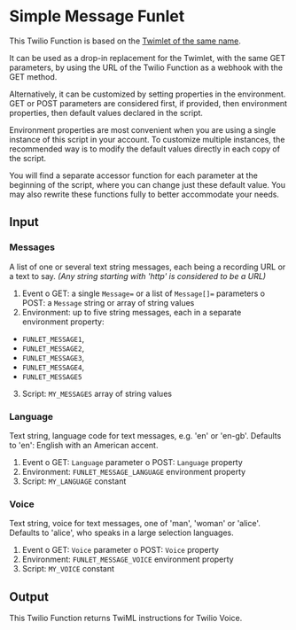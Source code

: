 # Simple Message Funlet

This Twilio Function is based on the [Twimlet of the same name][twimlet].

[twimlet]: https://www.twilio.com/labs/twimlets/message

It can be used as a drop-in replacement for the Twimlet, with the
same GET parameters, by using the URL of the Twilio Function as
a webhook with the GET method.

Alternatively, it can be customized by setting properties in the
environment. GET or POST parameters are considered first, if provided,
then environment properties, then default values declared in the script.

Environment properties are most convenient when you are using a single
instance of this script in your account. To customize multiple instances,
the recommended way is to modify the default values directly in each copy
of the script.

You will find a separate accessor function for each parameter at the
beginning of the script, where you can change just these default value.
You may also rewrite these functions fully to better accommodate your needs.

## Input

### Messages

A list of one or several text string messages,
each being a recording URL or a text to say.
*(Any string starting with 'http' is considered to be a URL)*

1. Event
  o GET: a single `Message=` or a list of `Message[]=` parameters
  o POST: a `Message` string or array of string values
2. Environment: up to five string messages,
  each in a separate environment property:
  - `FUNLET_MESSAGE1`,
  - `FUNLET_MESSAGE2`,
  - `FUNLET_MESSAGE3`,
  - `FUNLET_MESSAGE4`,
  - `FUNLET_MESSAGE5`
3. Script: `MY_MESSAGES` array of string values

### Language

Text string, language code for text messages, e.g. 'en' or 'en-gb'.
Defaults to 'en': English with an American accent.

1. Event
  o GET: `Language` parameter
  o POST: `Language` property
2. Environment: `FUNLET_MESSAGE_LANGUAGE` environment property
3. Script: `MY_LANGUAGE` constant

### Voice

Text string, voice for text messages, one of 'man', 'woman' or 'alice'.
Defaults to 'alice', who speaks in a large selection languages.

1. Event
  o GET: `Voice` parameter
  o POST: `Voice` property
2. Environment: `FUNLET_MESSAGE_VOICE` environment property
3. Script: `MY_VOICE` constant

## Output

This Twilio Function returns TwiML instructions for Twilio Voice.
